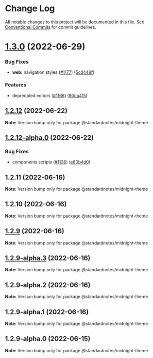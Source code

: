 # Change Log

All notable changes to this project will be documented in this file.
See [Conventional Commits](https://conventionalcommits.org) for commit guidelines.

# [1.3.0](https://github.com/standardnotes/app/compare/@standardnotes/midnight-theme@1.2.12...@standardnotes/midnight-theme@1.3.0) (2022-06-29)

### Bug Fixes

* **web:** navigation styles ([#1177](https://github.com/standardnotes/app/issues/1177)) ([5cd449f](https://github.com/standardnotes/app/commit/5cd449fe800b8950fab2599968933b120222d5fc))

### Features

* deprecated editors ([#1166](https://github.com/standardnotes/app/issues/1166)) ([60ca415](https://github.com/standardnotes/app/commit/60ca4150446f9a14bb6a31416686c6d07a7d0cd9))

## [1.2.12](https://github.com/standardnotes/app/compare/@standardnotes/midnight-theme@1.2.12-alpha.0...@standardnotes/midnight-theme@1.2.12) (2022-06-22)

**Note:** Version bump only for package @standardnotes/midnight-theme

## [1.2.12-alpha.0](https://github.com/standardnotes/app/compare/@standardnotes/midnight-theme@1.2.11...@standardnotes/midnight-theme@1.2.12-alpha.0) (2022-06-22)

### Bug Fixes

* components scripts ([#1136](https://github.com/standardnotes/app/issues/1136)) ([e80b4d0](https://github.com/standardnotes/app/commit/e80b4d0ffad495c758b593c30e1c4c754dda9b7e))

## 1.2.11 (2022-06-16)

**Note:** Version bump only for package @standardnotes/midnight-theme

## 1.2.10 (2022-06-16)

**Note:** Version bump only for package @standardnotes/midnight-theme

## [1.2.9](https://github.com/standardnotes/app/compare/@standardnotes/midnight-theme@1.2.9-alpha.3...@standardnotes/midnight-theme@1.2.9) (2022-06-16)

**Note:** Version bump only for package @standardnotes/midnight-theme

## [1.2.9-alpha.3](https://github.com/standardnotes/app/compare/@standardnotes/midnight-theme@1.2.9-alpha.2...@standardnotes/midnight-theme@1.2.9-alpha.3) (2022-06-16)

**Note:** Version bump only for package @standardnotes/midnight-theme

## 1.2.9-alpha.2 (2022-06-16)

**Note:** Version bump only for package @standardnotes/midnight-theme

## 1.2.9-alpha.1 (2022-06-16)

**Note:** Version bump only for package @standardnotes/midnight-theme

## 1.2.9-alpha.0 (2022-06-15)

**Note:** Version bump only for package @standardnotes/midnight-theme
